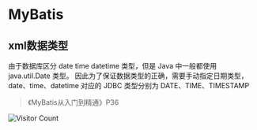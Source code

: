 # MyBatis

## xml数据类型

由于数据库区分 date time datetime 类型，但是 Java 中一般都使用 java.util.Date
类型。 因此为了保证数据类型的正确，需要手动指定日期类型， date、time、datetime
对应的 JDBC 类型分别为 DATE、TIME、TIMESTAMP
> 《MyBatis从入门到精通》P36

![Visitor Count](https://profile-counter.glitch.me/liuyibao/count.svg)